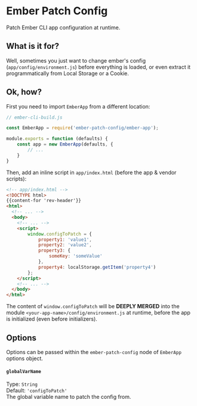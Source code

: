 # Ember Patch Config

Patch Ember CLI app configuration at runtime.

## What is it for?
Well, sometimes you just want to change ember's config (`app/config/environment.js`) before everything is loaded, or even extract it programmatically from Local Storage or a Cookie.

## Ok, how?

First you need to import `EmberApp` from a different location:

```javascript
// ember-cli-build.js

const EmberApp = require('ember-patch-config/ember-app');

module.exports = function (defaults) {
	const app = new EmberApp(defaults, {
        // ...
    }
}
```

Then, add an inline script in `app/index.html` (before the app & vendor scripts):
```html
<!-- app/index.html -->
<!DOCTYPE html>
{{content-for 'rev-header'}}
<html>
  <!-- ... -->
  <body>
    <!-- ... -->
    <script>
        window.configToPatch = {
            property1: 'value1',
            property2: 'value2',
            property3: {
                someKey: 'someValue'
            },
            property4: localStorage.getItem('property4')
        };
    </script>
    <!-- ... -->
  </body>
</html>
```

The content of `window.configToPatch` will be **DEEPLY MERGED** into the module `<your-app-name>/config/environment.js` at runtime, before the app is initialized (even before initializers).

## Options
Options can be passed within the `ember-patch-config` node of `EmberApp` options object.

#### `globalVarName`
Type: `String`  
Default: `'configToPatch'`   
The global variable name to patch the config from. 